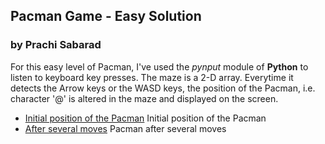 ## Pacman Game - Easy Solution

### by Prachi Sabarad

For this easy level of Pacman, I've used the *pynput* module of **Python** to listen to keyboard key presses. 
The maze is a 2-D array.
Everytime it detects the Arrow keys or the WASD keys, the position of the Pacman, i.e. character '@' is altered in the maze and displayed on the screen.

- [Initial position of the Pacman](pacmanEasy.jpeg) Initial position of the Pacman
- [After several moves](pacmanMoving.jpg) Pacman after several moves
